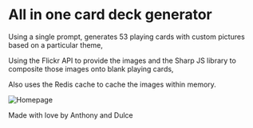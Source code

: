 # All in one card deck generator

Using a single prompt, generates 53 playing cards with custom pictures based on a particular theme, 

Using the Flickr API to provide the images and the Sharp JS library to composite those images onto blank playing cards,

Also uses the Redis cache to cache the images within memory.

![Homepage](https://github.com/anthonyng288/CloudProj/blob/main/Screenshot%20from%202022-11-09%2020-25-18.png)





Made with love by Anthony and Dulce
